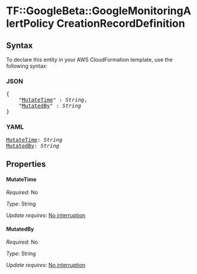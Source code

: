 # TF::GoogleBeta::GoogleMonitoringAlertPolicy CreationRecordDefinition

## Syntax

To declare this entity in your AWS CloudFormation template, use the following syntax:

### JSON

<pre>
{
    "<a href="#mutatetime" title="MutateTime">MutateTime</a>" : <i>String</i>,
    "<a href="#mutatedby" title="MutatedBy">MutatedBy</a>" : <i>String</i>
}
</pre>

### YAML

<pre>
<a href="#mutatetime" title="MutateTime">MutateTime</a>: <i>String</i>
<a href="#mutatedby" title="MutatedBy">MutatedBy</a>: <i>String</i>
</pre>

## Properties

#### MutateTime

_Required_: No

_Type_: String

_Update requires_: [No interruption](https://docs.aws.amazon.com/AWSCloudFormation/latest/UserGuide/using-cfn-updating-stacks-update-behaviors.html#update-no-interrupt)

#### MutatedBy

_Required_: No

_Type_: String

_Update requires_: [No interruption](https://docs.aws.amazon.com/AWSCloudFormation/latest/UserGuide/using-cfn-updating-stacks-update-behaviors.html#update-no-interrupt)

